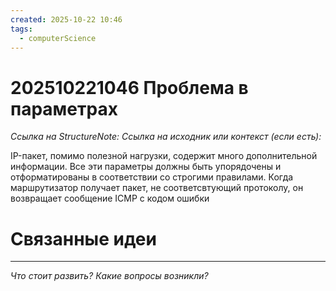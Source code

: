 ```yaml
---
created: 2025-10-22 10:46
tags:
  - computerScience
---
```

# 202510221046 Проблема в параметрах

*Ссылка на StructureNote:*
*Ссылка на исходник или контекст (если есть):* 

IP-пакет, помимо полезной нагрузки, содержит много дополнительной информации. Все эти параметры должны быть упорядочены и отформатированы в соответствии со строгими правилами. Когда маршрутизатор получает пакет, не соответсвтующий протоколу, он возвращает сообщение ICMP с кодом ошибки

# Связанные идеи

---

*Что стоит развить? Какие вопросы возникли?*